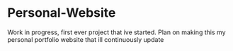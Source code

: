 # Personal-Website 

Work in progress, first ever project that ive started. Plan on making this my personal portfolio website that ill continuously update

